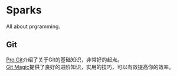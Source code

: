 # Sparks
All about prgramming.

## Git
[Pro Git](https://git-scm.com/book)介绍了关于Git的基础知识，非常好的起点。  
[Git Magic](http://www-cs-students.stanford.edu/~blynn/gitmagic/index.html)提供了良好的进阶知识，实用的技巧，可以有效提高你的效率。
